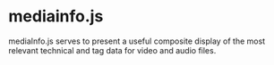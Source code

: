 # mediainfo.js
mediaInfo.js serves to present a useful composite display of the most relevant technical and tag data for video and audio files.
